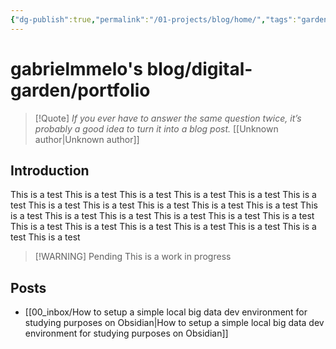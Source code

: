 ```yaml
---
{"dg-publish":true,"permalink":"/01-projects/blog/home/","tags":"gardenEntry","dgHomeLink":true,"dgPassFrontmatter":false,"dgShowBacklinks":true,"dgShowLocalGraph":true}
---
```


# gabrielmmelo's blog/digital-garden/portfolio

> [!Quote] *If you ever have to answer the same question twice, it’s probably a good idea to turn it into a blog post.* [[Unknown author|Unknown author]]

## Introduction
This is a test This is a test This is a test This is a test This is a test This is a test This is a test This is a test This is a test This is a test This is a test This is a test This is a test This is a test This is a test This is a test This is a test This is a test This is a test This is a test This is a test This is a test This is a test This is a test 
> [!WARNING] Pending
> This is a work in progress


## Posts
- [[00_inbox/How to setup a simple local big data dev environment for studying purposes on Obsidian|How to setup a simple local big data dev environment for studying purposes on Obsidian]]


	